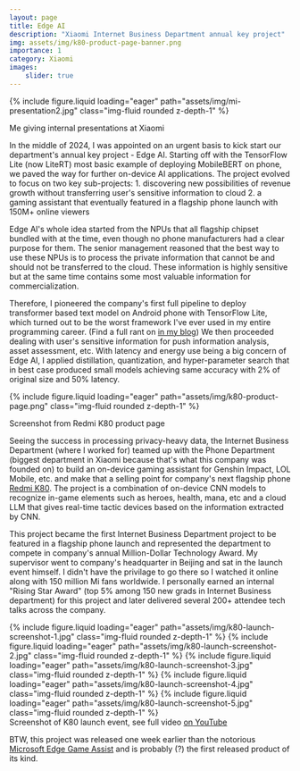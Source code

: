```yaml
---
layout: page
title: Edge AI
description: "Xiaomi Internet Business Department annual key project"
img: assets/img/k80-product-page-banner.png
importance: 1
category: Xiaomi
images:
    slider: true
---
```


{% include figure.liquid loading="eager" path="assets/img/mi-presentation2.jpg" class="img-fluid rounded z-depth-1" %} 
<div class="caption">
    Me giving internal presentations at Xiaomi
</div>

In the middle of 2024, I was appointed on an urgent basis to kick start our department's annual key project - Edge AI. Starting off with the TensorFlow Lite (now LiteRT) most basic example of deploying MobileBERT on phone, we paved the way for further on-device AI applications. The project evolved to focus on two key sub-projects: 1. discovering new possibilities of revenue growth without transferring user's sensitive information to cloud 2. a gaming assistant that eventually featured in a flagship phone launch with 150M+ online viewers

Edge AI's whole idea started from the NPUs that all flagship chipset bundled with at the time, even though no phone manufacturers had a clear purpose for them. The senior management reasoned that the best way to use these NPUs is to process the private information that cannot be and should not be transferred to the cloud. These information is highly sensitive but at the same time contains some most valuable information for commercialization. 

Therefore, I pioneered the company's first full pipeline to deploy transformer based text model on Android phone with TensorFlow Lite, which turned out to be the worst framework I've ever used in my entire programming career. (Find a full rant on [in my blog](https://yao-lirong.github.io/blog/running-mobilebert-on-android-with-tensorflow-lite/)) We then proceeded dealing with user's sensitive information for push information analysis, asset assessment, etc. With latency and energy use being a big concern of Edge AI, I applied distillation, quantization, and hyper-parameter search that in best case produced small models achieving same accuracy with 2% of original size and 50% latency. 

{% include figure.liquid loading="eager" path="assets/img/k80-product-page.png" class="img-fluid rounded z-depth-1" %} 
<div class="caption">
    Screenshot from Redmi K80 product page
</div>

Seeing the success in processing privacy-heavy data, the Internet Business Department (where I worked for) teamed up with the Phone Department (biggest department in Xiaomi because that's what this company was founded on) to build an on-device gaming assistant for Genshin Impact, LOL Mobile, etc. and make that a selling point for company's next flagship phone [Redmi K80](https://www.mi.com/prod/redmi-k80). The project is a combination of on-device CNN models to recognize in-game elements such as heroes, health, mana, etc and a cloud LLM that gives real-time tactic devices based on the information extracted by CNN. 

This project became the first Internet Business Department project to be featured in a flagship phone launch and represented the department to compete in company's annual Million-Dollar Technology Award. My supervisor went to company's headquarter in Beijing and sat in the launch event himself. I didn't have the privilage to go there so I watched it online along with 150 million Mi fans worldwide. I personally earned an internal "Rising Star Award" (top 5% among 150 new grads in Internet Business department) for this project and later delivered several 200+ attendee tech talks across the company. 

<swiper-container keyboard="true" navigation="true" pagination="true" pagination-clickable="true" pagination-dynamic-bullets="true" rewind="true">
  <swiper-slide>{% include figure.liquid loading="eager" path="assets/img/k80-launch-screenshot-1.jpg" class="img-fluid rounded z-depth-1" %}</swiper-slide>
  <swiper-slide>{% include figure.liquid loading="eager" path="assets/img/k80-launch-screenshot-2.jpg" class="img-fluid rounded z-depth-1" %}</swiper-slide>
  <swiper-slide>{% include figure.liquid loading="eager" path="assets/img/k80-launch-screenshot-3.jpg" class="img-fluid rounded z-depth-1" %}</swiper-slide>
  <swiper-slide>{% include figure.liquid loading="eager" path="assets/img/k80-launch-screenshot-4.jpg" class="img-fluid rounded z-depth-1" %}</swiper-slide>
  <swiper-slide>{% include figure.liquid loading="eager" path="assets/img/k80-launch-screenshot-5.jpg" class="img-fluid rounded z-depth-1" %}</swiper-slide>
</swiper-container>
<div class="caption">
    Screenshot of K80 launch event, see full video <a href="https://www.youtube.com/live/gS6xtt392y4?t=2147s"> on YouTube </a>
</div>

BTW, this project was released one week earlier than the notorious [Microsoft Edge Game Assist](https://blogs.windows.com/msedgedev/2024/11/22/introducing-microsoft-edge-game-assist-preview/) and is probably (?) the first released product of its kind.
